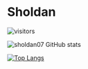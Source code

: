 # Sholdan
![visitors](https://visitor-badge.glitch.me/badge?page_id=page.id)

      

![sholdan07 GitHub stats](https://github-readme-stats.vercel.app/api?username=sholdan07&show_icons=true&theme=dark)

[![Top Langs](https://github-readme-stats.vercel.app/api/top-langs/?username=sholdan07&layout=compact)](https://github.com/anuraghazra/github-readme-stats)
